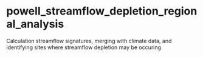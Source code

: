 # powell_streamflow_depletion_regional_analysis
Calculation streamflow signatures, merging with climate data, and identifying sites where streamflow depletion may be occuring
